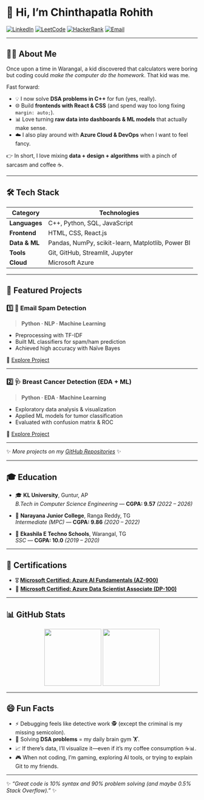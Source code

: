 # 👋 Hi, I’m **Chinthapatla Rohith**

[![LinkedIn](https://img.shields.io/badge/LinkedIn-0A66C2?style=flat-square&logo=linkedin&logoColor=white)](https://www.linkedin.com/in/chinthapatla-rohith)
[![LeetCode](https://img.shields.io/badge/LeetCode-FFA116?style=flat-square&logo=leetcode&logoColor=black)](https://leetcode.com/cr__269)
[![HackerRank](https://img.shields.io/badge/HackerRank-2EC866?style=flat-square&logo=hackerrank&logoColor=white)](https://www.hackerrank.com/cr_267)
[![Email](https://img.shields.io/badge/Email-D14836?style=flat-square&logo=gmail&logoColor=white)](mailto:chinthapatlarohith@gmail.com)

---


## 🧑‍💻 About Me  

Once upon a time in Warangal, a kid discovered that calculators were boring but coding could *make the computer do the homework*. That kid was me.  

Fast forward:  
- 💡 I now solve **DSA problems in C++** for fun (yes, really).  
- 🌐 Build **frontends with React & CSS** (and spend way too long fixing `margin: auto;`).  
- 📊 Love turning **raw data into dashboards & ML models** that actually make sense.  
- ☁️ I also play around with **Azure Cloud & DevOps** when I want to feel fancy.  

👉 In short, I love mixing **data + design + algorithms** with a pinch of sarcasm and coffee ☕.  

---

## 🛠 Tech Stack  

| **Category**   | **Technologies**                                     |
|----------------|------------------------------------------------------|
| **Languages**  | C++, Python, SQL, JavaScript                         |
| **Frontend**   | HTML, CSS, React.js                                  |
| **Data & ML**  | Pandas, NumPy, scikit-learn, Matplotlib, Power BI    |
| **Tools**      | Git, GitHub, Streamlit, Jupyter                      |
| **Cloud**      | Microsoft Azure                                      |

---

## 🚀 Featured Projects  

### 1️⃣ 📧 Email Spam Detection  
> **Python · NLP · Machine Learning**  
- Preprocessing with TF-IDF  
- Built ML classifiers for spam/ham prediction  
- Achieved high accuracy with Naïve Bayes  

🔗 [Explore Project](https://github.com/cr-267/EMAIL-SPAM-DETECTION)

---

### 2️⃣ 🩺 Breast Cancer Detection (EDA + ML)  
> **Python · EDA · Machine Learning**  
- Exploratory data analysis & visualization  
- Applied ML models for tumor classification  
- Evaluated with confusion matrix & ROC  

🔗 [Explore Project](https://github.com/cr-267/breast-cancer-eda)

---

✨ *More projects on my [GitHub Repositories](https://github.com/cr-267?tab=repositories)* ✨  

---

## 🎓 Education  

- 🎓 **KL University**, Guntur, AP  
  *B.Tech in Computer Science Engineering* — **CGPA: 9.57** *(2022 – 2026)*  

- 🏫 **Narayana Junior College**, Ranga Reddy, TG  
  *Intermediate (MPC)* — **CGPA: 9.86** *(2020 – 2022)*  

- 🏫 **Ekashila E Techno Schools**, Warangal, TG  
  *SSC* — **CGPA: 10.0** *(2019 – 2020)*  

---

## 📜 Certifications  

- 🎖️ [**Microsoft Certified: Azure AI Fundamentals (AZ-900)**](https://learn.microsoft.com/api/credentials/share/en-us/cr-267/6D0340D94ABC8F54?sharingId=6CAD354418BFF8F)  
- 🏅 [**Microsoft Certified: Azure Data Scientist Associate (DP-100)**](https://learn.microsoft.com/api/credentials/share/en-us/cr-267/88B97F37BD1554D7?sharingId=6CAD354418BFF8F)  

---

## 📊 GitHub Stats  

<p align="center">
  <img src="https://github-readme-stats.vercel.app/api?username=cr-267&show_icons=true&theme=tokyonight&hide_border=true" height="150" />
  <img src="https://github-readme-streak-stats.herokuapp.com/?user=cr-267&theme=tokyonight&hide_border=true" height="150" />
</p>

---

## 😄 Fun Facts  
- ⚡ Debugging feels like detective work 🕵️ (except the criminal is my missing semicolon).  
- 🧩 Solving **DSA problems** = my daily brain gym 🏋️.  
- 📈 If there’s data, I’ll visualize it—even if it’s my coffee consumption ☕📊.  
- 🎮 When not coding, I’m gaming, exploring AI tools, or trying to explain Git to my friends.  

---

✨ *“Great code is 10% syntax and 90% problem solving (and maybe 0.5% Stack Overflow).”* ✨  
